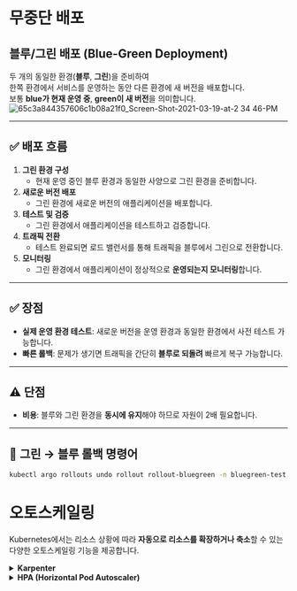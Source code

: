 # 무중단 배포  
## 블루/그린 배포 (Blue-Green Deployment)

두 개의 동일한 환경(**블루**, **그린**)을 준비하여  
한쪽 환경에서 서비스를 운영하는 동안 다른 환경에 새 버전을 배포합니다.  
보통 **blue가 현재 운영 중**, **green이 새 버전**을 의미합니다.<br>
![65c3a844357606c1b08a21f0_Screen-Shot-2021-03-19-at-2 34 46-PM](https://github.com/user-attachments/assets/0ef46c75-a9de-418a-abdf-770a1e03285b)

---

## ✅ 배포 흐름

1. **그린 환경 구성**  
   - 현재 운영 중인 블루 환경과 동일한 사양으로 그린 환경을 준비합니다.
2. **새로운 버전 배포**  
   - 그린 환경에 새로운 버전의 애플리케이션을 배포합니다.
3. **테스트 및 검증**  
   - 그린 환경에서 애플리케이션을 테스트하고 검증합니다.
4. **트래픽 전환**  
   - 테스트 완료되면 로드 밸런서를 통해 트래픽을 블루에서 그린으로 전환합니다.
5. **모니터링**  
   - 그린 환경에서 애플리케이션이 정상적으로 **운영되는지 모니터링**합니다.

---

## ✅ 장점

- **실제 운영 환경 테스트**: 새로운 버전을 운영 환경과 동일한 환경에서 사전 테스트 가능합니다.  
- **빠른 롤백**: 문제가 생기면 트래픽을 간단히 **블루로 되돌려** 빠르게 복구 가능합니다.

---

## ⚠️ 단점

- **비용**: 블루와 그린 환경을 **동시에 유지**해야 하므로 자원이 2배 필요합니다.

---

## 🔁 그린 → 블루 롤백 명령어

```bash
kubectl argo rollouts undo rollout rollout-bluegreen -n bluegreen-test
```
# 오토스케일링

Kubernetes에서는 리소스 상황에 따라 **자동으로 리소스를 확장하거나 축소**할 수 있는 다양한 오토스케일링 기능을 제공합니다.

<details>
<summary><strong>Karpenter</strong></summary>

![image](https://github.com/user-attachments/assets/ef9bb4fd-2d13-46c3-b0bf-198991b001bd)

1. HPA에 의해 자동확장 또는 재배포되어 새로운 Pod가 생성됩니다.
2. Kube-scheduler는 기존 Worker node에 새로운 Pod를 할당하려 합니다.
3. 기존 Worker node에 자원이 부족해 Pod는 Pending 상태가 됩니다.  
4. Karpenter는 Pending 상태의 Pod를 감지하고 새로운 Worker node를 생성합니다.
5. Kube-scheduler가 새 Worker node에 Pending Pod를 배포합니다.  

### ✅ 장점  
- 노드 프로비저닝과 Pod의 노드 바인딩을 직접 처리  
- 스케일링 속도가 빠르고  
- 파드 요구사항에 맞는 최적 노드 생성  
- 비용 절감 효과

</details>

<details>
<summary><strong>HPA (Horizontal Pod Autoscaler)</strong></summary>

✍️ 내용은 추후 작성 예정입니다.

</details>
